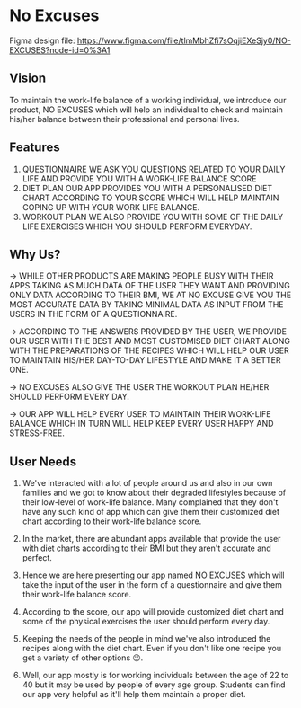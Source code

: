 # No Excuses

Figma design file: https://www.figma.com/file/tlmMbhZfi7sOqjiEXeSjy0/NO-EXCUSES?node-id=0%3A1

## Vision
To maintain the work-life balance of  a working individual, we introduce  our product, NO EXCUSES which will  help an individual to check and  maintain his/her balance between  their professional and personal lives.

## Features
1. QUESTIONNAIRE
  WE ASK YOU QUESTIONS RELATED TO YOUR  DAILY LIFE AND PROVIDE YOU WITH A  WORK-LIFE BALANCE SCORE
2. DIET PLAN
  OUR APP PROVIDES YOU WITH A  PERSONALISED DIET CHART ACCORDING TO  YOUR SCORE WHICH WILL HELP MAINTAIN  COPING UP WITH YOUR WORK LIFE BALANCE.
3. WORKOUT PLAN
  WE ALSO PROVIDE YOU WITH SOME OF THE  DAILY LIFE EXERCISES WHICH YOU SHOULD  PERFORM EVERYDAY.

## Why Us?
-> WHILE OTHER PRODUCTS ARE MAKING PEOPLE BUSY WITH THEIR APPS TAKING AS MUCH DATA OF THE USER  THEY WANT AND PROVIDING ONLY DATA ACCORDING TO THEIR BMI, WE AT NO EXCUSE GIVE YOU THE MOST  ACCURATE DATA BY TAKING MINIMAL DATA AS INPUT FROM THE USERS IN THE FORM OF A QUESTIONNAIRE.

-> ACCORDING TO THE ANSWERS PROVIDED BY THE USER, WE PROVIDE OUR USER WITH THE BEST AND MOST  CUSTOMISED DIET CHART ALONG WITH THE PREPARATIONS OF THE RECIPES WHICH WILL HELP OUR USER  TO MAINTAIN HIS/HER DAY-TO-DAY LIFESTYLE AND MAKE IT A BETTER ONE.

-> NO EXCUSES ALSO GIVE THE USER THE WORKOUT PLAN HE/HER SHOULD PERFORM EVERY DAY.

-> OUR APP WILL HELP EVERY USER TO MAINTAIN THEIR WORK-LIFE BALANCE WHICH IN TURN WILL HELP KEEP  EVERY USER HAPPY AND STRESS-FREE.

## User Needs
1. We've interacted with a lot of people around us and also in our own families and we got to know about  their degraded lifestyles because of their low-level of work-life balance. Many complained that they don't  have any such kind of app which can give them their customized diet chart according to their work-life  balance score.

2. In the market, there are abundant apps available that provide the user with diet charts according to their  BMI but they aren't accurate and perfect.

3. Hence we are here presenting our app named NO EXCUSES which will take the input of the user in the  form of a questionnaire and give them their work-life balance score.

4. According to the score, our app will provide customized diet chart and some of the physical exercises the  user should perform every day.

5. Keeping the needs of the people in mind we've also introduced the recipes along with the diet chart. Even  if you don't like one recipe you get a variety of other options 😉.

6. Well, our app mostly is for working individuals between the age of 22 to 40 but it may be used by people  of every age group. Students can find our app very helpful as it'll help them maintain a proper diet.
